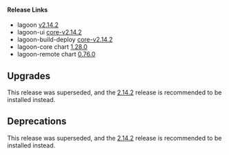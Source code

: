 #### Release Links
* lagoon [v2.14.2](https://github.com/uselagoon/lagoon/releases/tag/v2.14.2)
* lagoon-ui [core-v2.14.2](https://github.com/uselagoon/lagoon-ui/releases/tag/core-v2.14.2)
* lagoon-build-deploy [core-v2.14.2](https://github.com/uselagoon/build-deploy-tool/releases/tag/core-v2.14.2)
* lagoon-core chart [1.28.0](https://github.com/uselagoon/lagoon-charts/releases/tag/lagoon-core-1.28.0)
* lagoon-remote chart [0.76.0](https://github.com/uselagoon/lagoon-charts/releases/tag/lagoon-remote-0.76.0)

## Upgrades

This release was superseded, and the [2.14.2](./2.14.2.md) release is recommended to be installed instead.

## Deprecations

This release was superseded, and the [2.14.2](./2.14.2.md) release is recommended to be installed instead.

